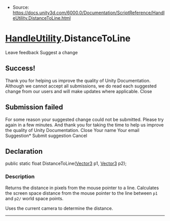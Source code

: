 * Source: https://docs.unity3d.com/6000.0/Documentation/ScriptReference/HandleUtility.DistanceToLine.html

#  [HandleUtility](https://docs.unity3d.com/6000.0/Documentation/ScriptReference/HandleUtility.html).DistanceToLine
Leave feedback
Suggest a change
## Success!
Thank you for helping us improve the quality of Unity Documentation. Although we cannot accept all submissions, we do read each suggested change from our users and will make updates where applicable.
Close
## Submission failed
For some reason your suggested change could not be submitted. Please <a>try again</a> in a few minutes. And thank you for taking the time to help us improve the quality of Unity Documentation.
Close
Your name Your email Suggestion* Submit suggestion
Cancel
## Declaration
public static float DistanceToLine([Vector3](https://docs.unity3d.com/6000.0/Documentation/ScriptReference/Vector3.html) p1, [Vector3](https://docs.unity3d.com/6000.0/Documentation/ScriptReference/Vector3.html) p2); 
### Description
Returns the distance in pixels from the mouse pointer to a line.
Calculates the screen space distance from the mouse pointer to the line between `p1` and `p2/` world space points.  
  
Uses the current camera to determine the distance.
* * *
